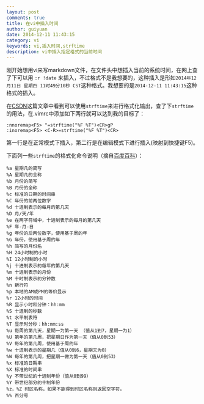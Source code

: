 ```yaml
---
layout: post
comments: true
title: 在vi中插入时间
author: guiyuan
date: 2014-12-11 11:43:15
category: vi
keywords: vi,插入时间,strftime
description: vi中插入指定格式的当前时间
---
```


   
   刚开始想用vi来写markdown文件，在文件头中想插入当前的系统时间，在网上查了下可以用
	`:r !date`
来插入，不过格式不是我想要的，这种插入是形如`2014年12月11日 星期四 11时49分10秒 CST`这种格式。我想要的是`2014-12-11 11:43:15`这种格式的插入。

  在[CSDN](http://blog.csdn.net/linwhwylb/article/details/6284286)这篇文章中看到可以使用`strftime`来进行格式化输出，查了下`strftime`的用法，在.vimrc中添加如下两行就可以达到我的目标了：
	
	:nnoremap<F5> "=strftime("%F %T")<CR>gP
	:inoremap<F5> <C-R>=strftime("%F %T")<CR>
	
	
 第一行是在正常模式下插入，第二行是在编辑模式下进行插入(映射到快捷键F5)。
 
 下面列一些`strftime`的格式化命令说明（摘自[百度百科](http://baike.baidu.com/link?url=C-ge9XweA4tpnGvpPNFZA5cok5wy_epKdGXX8Fj6hFLXvUwEL_TtWfZLWzuXzQWzifSEhq_CChpO8PJ-LLk7oK)）：
	
	
	
	%a 星期几的简写
	%A 星期几的全称
	%b 月份的简写
	%B 月份的全称
	%c 标准的日期的时间串
	%C 年份的前两位数字
	%d 十进制表示的每月的第几天
	%D 月/天/年
	%e 在两字符域中，十进制表示的每月的第几天
	%F 年-月-日
	%g 年份的后两位数字，使用基于周的年
	%G 年份，使用基于周的年
	%h 简写的月份名
	%H 24小时制的小时
	%I 12小时制的小时
	%j 十进制表示的每年的第几天
	%m 十进制表示的月份
	%M 十时制表示的分钟数
	%n 新行符
	%p 本地的AM或PM的等价显示
	%r 12小时的时间
	%R 显示小时和分钟：hh:mm
	%S 十进制的秒数
	%t 水平制表符
	%T 显示时分秒：hh:mm:ss
	%u 每周的第几天，星期一为第一天 （值从1到7，星期一为1）
	%U 第年的第几周，把星期日作为第一天（值从0到53）
	%V 每年的第几周，使用基于周的年
	%w 十进制表示的星期几（值从0到6，星期天为0）
	%W 每年的第几周，把星期一做为第一天（值从0到53）
	%x 标准的日期串
	%X 标准的时间串
	%y 不带世纪的十进制年份（值从0到99）
	%Y 带世纪部分的十制年份
	%z，%Z 时区名称，如果不能得到时区名称则返回空字符。
	%% 百分号
